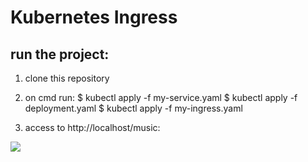 # Kubernetes Ingress

## run the project:

1. clone this repository
2. on cmd run: 
   $ kubectl apply -f my-service.yaml
   $ kubectl apply -f deployment.yaml
   $ kubectl apply -f my-ingress.yaml

3. access to http://localhost/music:

![](C:\Users\a7la_\Desktop)
   